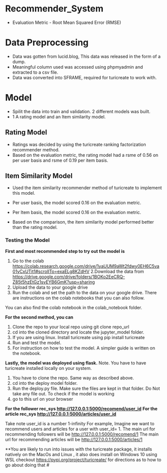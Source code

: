 # Recommender_System
- Evaluation Metric - Root Mean Squared Error (RMSE)

# Data Preprocessing
- Data was gotten from lucid.blog, This data was released in the form of a dump.
- Meaningful column used was accessed using phpmyadmin and extracted to a csv file.
- Data was converted into SFRAME, required for turicreate to work with.

# Model
- Spilit the data into train and validation.
2 different models was built.
- 1 A rating model and an Item similarity model.
## Rating Model
- Ratings was decided by using the turicreate ranking factorization recommender method.
- Based on the evaluation metric, the rating model had a rsme of 0.56 on per user basis and rsme of 0.19 per item basis.

## Item Similarity Model
- Used the item similarity recommender method of turicreate to implement this model.
- Per user basis, the model scored 0.16 on the evaluation metric.
- Per Item basis, the model scored 0.16 on the evaluation metric.

- Based on the comparison, the item similarity model performed better than the rating model.

### Testing the Model
**First and most recommended step to try out the model is**
1. Go to the colab https://colab.research.google.com/drive/1yaUUM9aWt2fdwy0EH6C5va01yCxUTit1#scrollTo=exaELg8KZdHV
2.Download the data from https://drive.google.com/drive/folders/1BOKo2EeCRQ-Z85t5hzEtGz1svEYB6GmK?usp=sharing
3. Upload the data to your google drive 
4. Run the colab and set the path to the data on your google drive. There are instructions on the colab notebooks that you can also follow.

You can also find the colab notebook in the colab_notebook folder.

**For the second method, you can**
1. Clone the repo to your local repo using git clone repo_url
2. cd into the cloned directory and locate the jupyter_model folder.
3. If you are using linux. Install turicreate using pip install turicreate
4. Run and test the model.
5. For instruction on how to test the model. A simpler guide is written on the notebook.

**Lastly, the model was deployed using flask.**
Note. You have to have turicreate installed locally on your system.
1. You have to clone the repo. Same way as described above.
2. cd into the deploy model folder.
3. Run the deploy.py file. Make sure the files are kept in that folder. Do Not take any file out.
To check if the model is working
1. go to this url on your browser

**For the follower rec_sys http://127.0.0.1:5000/recomend/user_id**
**For the article rec_sys http://127.0.0.1:5000/articles/user_id**

Take note user_id is a number 1-infinity
	For example, Imagine we want to recommend users and articles for a user with user_id= 1.  		The main url for recommending followers will be http://127.0.0.1:5000/recomend/1
	The main url for recommending articles will be http://127.0.0.1:5000/articles/1 




**You are likely to run into issues with the turicreate package, it installs natively on the MacOs and Linux , it also does install on Windows 10 using WSL 
checkout https://pypi.org/project/turicreate/ for directions as to how to go about doing that #




 
